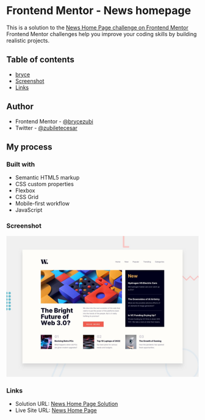 # Frontend Mentor - News homepage
This is a solution to the [News Home Page challenge on Frontend Mentor](https://www.frontendmentor.io/challenges/news-homepage-H6SWTa1MFl/hub)
Frontend Mentor challenges help you improve your coding skills by building realistic projects. 

## Table of contents
- [bryce](#author)
- [Screenshot](#screenshot)
- [Links](#links)

## Author
- Frontend Mentor - [@brycezubi](https://www.frontendmentor.io/profile/brycezubi)
- Twitter - [@zubiletecesar](https://twitter.com/home)

## My process

### Built with

- Semantic HTML5 markup
- CSS custom properties
- Flexbox
- CSS Grid
- Mobile-first workflow
- JavaScript

### Screenshot

![Design preview for the News Home Page coding challenge](https://github.com/brycezubi/news-homepage-main/blob/main/assets/design/desktop-preview.jpg)

### Links

- Solution URL: [News Home Page  Solution](https://www.frontendmentor.io/solutions/news-homepage-main-BdcIvTwNcU)
- Live Site URL: [News Home Page ](https://brycezubi.github.io/news-homepage-main/)
